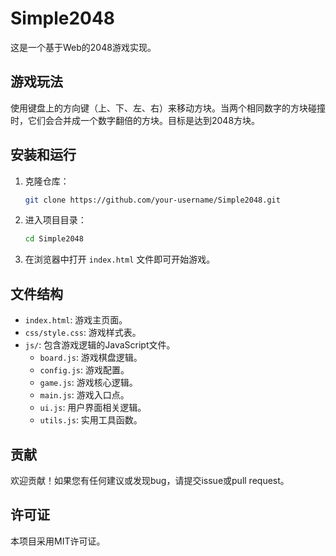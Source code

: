 # Simple2048

这是一个基于Web的2048游戏实现。

## 游戏玩法

使用键盘上的方向键（上、下、左、右）来移动方块。当两个相同数字的方块碰撞时，它们会合并成一个数字翻倍的方块。目标是达到2048方块。

## 安装和运行

1. 克隆仓库：
   ```bash
   git clone https://github.com/your-username/Simple2048.git
   ```
2. 进入项目目录：
   ```bash
   cd Simple2048
   ```
3. 在浏览器中打开 `index.html` 文件即可开始游戏。

## 文件结构

- `index.html`: 游戏主页面。
- `css/style.css`: 游戏样式表。
- `js/`: 包含游戏逻辑的JavaScript文件。
  - `board.js`: 游戏棋盘逻辑。
  - `config.js`: 游戏配置。
  - `game.js`: 游戏核心逻辑。
  - `main.js`: 游戏入口点。
  - `ui.js`: 用户界面相关逻辑。
  - `utils.js`: 实用工具函数。

## 贡献

欢迎贡献！如果您有任何建议或发现bug，请提交issue或pull request。

## 许可证

本项目采用MIT许可证。